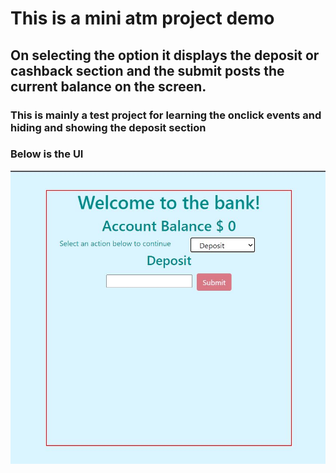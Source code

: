 # This is a mini atm project demo

## On selecting the option it displays the deposit or cashback section and the submit posts the current balance on the screen.

### This is mainly a test project for learning the onclick events and hiding and showing the deposit section
### Below is the UI

<img src="./Capture.jpg"/>
